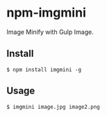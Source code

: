 # npm-imgmini

Image Minify with Gulp Image.

## Install

```console
$ npm install imgmini -g
```

## Usage

```console
$ imgmini image.jpg image2.png
```
